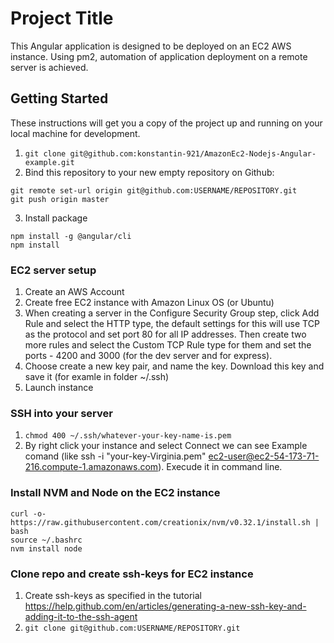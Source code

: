 # Project Title

This Angular application is designed to be deployed on an EC2 AWS instance. Using pm2, automation of application deployment on a remote server is achieved.

## Getting Started

These instructions will get you a copy of the project up and running on your local machine for development.

1. ```git clone git@github.com:konstantin-921/AmazonEc2-Nodejs-Angular-example.git```
2. Bind this repository to your new empty repository on Github:
```
git remote set-url origin git@github.com:USERNAME/REPOSITORY.git
git push origin master
```
3. Install package
```
npm install -g @angular/cli
npm install
```

### EC2 server setup

1. Create an AWS Account
2. Create free EC2 instance with Amazon Linux OS (or Ubuntu)
3. When creating a server in the Configure Security Group step, click Add Rule and select the HTTP type, the default settings for this will use TCP as the protocol and set port 80 for all IP addresses. Then create two more rules and select the Custom TCP Rule type for them and set the ports - 4200 and 3000 (for the dev server and for express).
4. Choose create a new key pair, and name the key. Download this key and save it (for examle in folder ~/.ssh)
5. Launch instance

### SSH into your server

1. ```chmod 400 ~/.ssh/whatever-your-key-name-is.pem```
2. By right click your instance and select Connect we can see Example comand (like ssh -i "your-key-Virginia.pem" ec2-user@ec2-54-173-71-216.compute-1.amazonaws.com). Execude it in command line.

### Install NVM and Node on the EC2 instance

```
curl -o- https://raw.githubusercontent.com/creationix/nvm/v0.32.1/install.sh | bash
source ~/.bashrc
nvm install node
```

### Clone repo and create ssh-keys for EC2 instance

1. Create ssh-keys as specified in the tutorial https://help.github.com/en/articles/generating-a-new-ssh-key-and-adding-it-to-the-ssh-agent
2. ```git clone git@github.com:USERNAME/REPOSITORY.git```